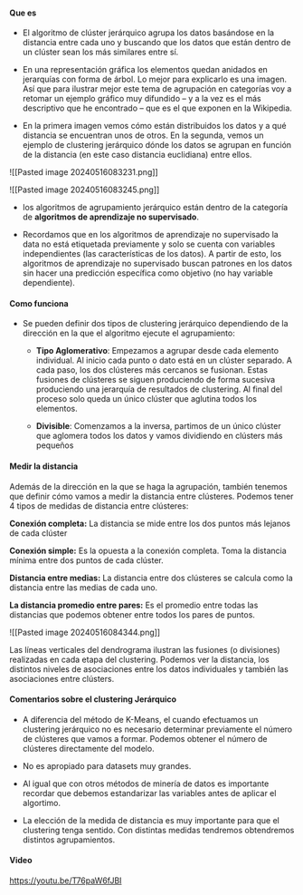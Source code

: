 #### Que es

- El algoritmo de clúster jerárquico agrupa los datos basándose en la distancia entre cada uno y buscando que los datos que están dentro de un clúster sean los más similares entre sí.

- En una representación gráfica los elementos quedan anidados en jerarquías con forma de árbol. Lo mejor para explicarlo es una imagen. Así que para ilustrar mejor este tema de agrupación en categorías voy a retomar un ejemplo gráfico muy difundido – y a la vez es el más descriptivo que he encontrado – que es el que exponen en la Wikipedia.  
- En la primera imagen vemos cómo están distribuidos los datos y a qué distancia se encuentran unos de otros. En la segunda, vemos un ejemplo de clustering jerárquico dónde los datos se agrupan en función de la distancia (en este caso distancia euclidiana) entre ellos.

 ![[Pasted image 20240516083231.png]]
 
 ![[Pasted image 20240516083245.png]]

- los algoritmos de agrupamiento jerárquico están dentro de la categoría de **algoritmos de aprendizaje no supervisado**.

- Recordamos que en los algoritmos de aprendizaje no supervisado la data no está etiquetada previamente y solo se cuenta con variables independientes (las características de los datos). A partir de esto, los algoritmos de aprendizaje no supervisado buscan patrones en los datos sin hacer una predicción específica como objetivo (no hay variable dependiente).

#### Como funciona

- Se pueden definir dos tipos de clustering jerárquico dependiendo de la dirección en la que el algoritmo ejecute el agrupamiento:

	- **Tipo Aglomerativo**: Empezamos a agrupar desde cada elemento individual. Al inicio cada punto o dato está en un clúster separado. A cada paso, los dos clústeres más cercanos se fusionan. Estas fusiones de clústeres se siguen produciendo de forma sucesiva produciendo una jerarquía de resultados de clustering. Al final del proceso solo queda un único clúster que aglutina todos los elementos.

	- **Divisible**: Comenzamos a la inversa, partimos de un único clúster que aglomera todos los datos y vamos dividiendo en clústers más pequeños

#### Medir la distancia

Además de la dirección en la que se haga la agrupación, también tenemos que definir cómo vamos a medir la distancia entre clústeres. Podemos tener 4 tipos de medidas de distancia entre clústeres:

**Conexión completa:** La distancia se mide entre los dos puntos más lejanos de cada clúster

**Conexión simple:** Es la opuesta a la conexión completa. Toma la distancia mínima entre dos puntos de cada clúster.

**Distancia entre medias:** La distancia entre dos clústeres se calcula como la distancia entre las medias de cada uno.

**La distancia promedio entre pares:** Es el promedio entre todas las distancias que podemos obtener entre todos los pares de puntos.

![[Pasted image 20240516084344.png]]

Las líneas verticales del dendrograma ilustran las fusiones (o divisiones) realizadas en cada etapa del clustering. Podemos ver la distancia, los distintos niveles de asociaciones entre los datos individuales y también las asociaciones entre clústers.

#### Comentarios sobre el clustering Jerárquico

- A diferencia del método de K-Means, el cuando efectuamos un clustering jerárquico no es necesario determinar previamente el número de clústeres que vamos a formar. Podemos obtener el número de clústeres directamente del modelo.

- No es apropiado para datasets muy grandes.

- Al igual que con otros métodos de minería de datos es importante recordar que debemos estandarizar las variables antes de aplicar el algortimo.

- La elección de la medida de distancia es muy importante para que el clustering tenga sentido. Con distintas medidas tendremos obtendremos distintos agrupamientos.

#### Video 
https://youtu.be/T76paW6fJBI